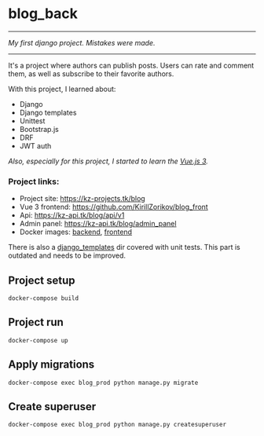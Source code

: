 # blog_back

<hr/>

*My first django project. Mistakes were made.*

<hr/>

It's a project where authors can publish posts. Users can rate and comment them, as well as subscribe to their favorite authors.

With this project, I learned about:

* Django
* Django templates
* Unittest  
* Bootstrap.js
* DRF
* JWT auth

*Also, especially for this project, I started to learn the [Vue.js 3](https://v3.vuejs.org/).*

### Project links:

* Project site: https://kz-projects.tk/blog
* Vue 3 frontend: https://github.com/KirillZorikov/blog_front
* Api: https://kz-api.tk/blog/api/v1
* Admin panel: https://kz-api.tk/blog/admin_panel
* Docker images: [backend](https://hub.docker.com/repository/docker/kzorikov/blog_back), [frontend](https://hub.docker.com/repository/docker/kzorikov/blog_front)


There is also a [django_templates](https://github.com/KirillZorikov/blog_back/tree/main/django_templates) dir covered with unit tests. This part is outdated and needs to be improved.

## Project setup
```
docker-compose build
```

## Project run
```
docker-compose up
```

## Apply migrations
```
docker-compose exec blog_prod python manage.py migrate
```

## Create superuser
```
docker-compose exec blog_prod python manage.py createsuperuser
```


